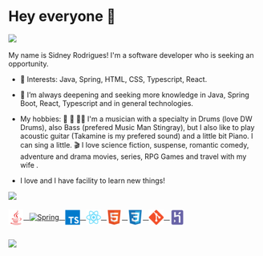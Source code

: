 # Hey everyone 👋
![](https://komarev.com/ghpvc/?username=sidneyrod&color=blueviolet)

My name is Sidney Rodrigues!
I'm a software developer who is seeking an opportunity.

- 💙 Interests: Java, Spring, HTML, CSS, Typescript, React.

- 🌱 I’m always deepening and seeking more knowledge in Java, Spring Boot, React, Typescript and in general technologies.

- My hobbies: 🎵 🥁 🎸🎹  I'm a musician with a specialty in Drums (love DW Drums), also Bass (prefered Music Man Stingray), but I also like to play acoustic guitar (Takamine is my prefered sound) and a little bit Piano. I can sing a little. 
🎬 I love science fiction, suspense, romantic comedy, adventure and drama movies, series, RPG Games and travel with my wife . 

- I love and I have facility to learn new things!

<div>
  <a href="https://github.com/sidneyrod">
  <img height="180em" src="https://github-readme-stats.vercel.app/api/top-langs/?username=sidneyrod&layout=compact&langs_count=8&theme=dracula"/>
</div>

<div style="display: inline_block"><br>
  <img align="center" alt="Java" height="30" src="https://raw.githubusercontent.com/devicons/devicon/master/icons/java/java-plain.svg">&nbsp;&nbsp;
  <img align="center" alt="Spring" height="30" src="https://www.vectorlogo.zone/logos/springio/springio-icon.svg" alt="spring">&nbsp;&nbsp;
  <img align="center" alt="Ts" height="30" src="https://raw.githubusercontent.com/devicons/devicon/master/icons/typescript/typescript-plain.svg">&nbsp;&nbsp;
  <img align="center" alt="React" height="30" src="https://raw.githubusercontent.com/devicons/devicon/master/icons/react/react-original.svg">&nbsp;&nbsp;
  <img align="center" alt="HTML" height="30" src="https://raw.githubusercontent.com/devicons/devicon/master/icons/html5/html5-original.svg">&nbsp;&nbsp;
  <img align="center" alt="CSS" height="30" src="https://raw.githubusercontent.com/devicons/devicon/master/icons/css3/css3-original.svg">&nbsp;&nbsp;
  <img align="center" alt="Git" height="30" src="https://raw.githubusercontent.com/devicons/devicon/master/icons/git/git-original.svg">&nbsp;&nbsp;
  <img align="center" alt="Heroku" height="30" src="https://raw.githubusercontent.com/devicons/devicon/master/icons/heroku/heroku-plain.svg">
</div>

##

<div>
  <a href="https://www.linkedin.com/in/sidney-rodrigues-6305b0148/" target="_blank"><img src="https://img.shields.io/badge/-LinkedIn-%230077B5?style=for-the-badge&logo=linkedin&logoColor=white" target="_blank"></a>
</div>
